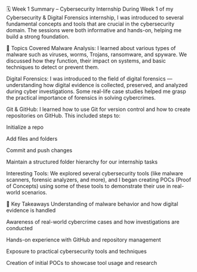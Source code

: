 🗓️ Week 1 Summary – Cybersecurity Internship
During Week 1 of my Cybersecurity & Digital Forensics internship, I was introduced to several fundamental concepts and tools that are crucial in the cybersecurity domain. The sessions were both informative and hands-on, helping me build a strong foundation.

🔐 Topics Covered
Malware Analysis:
I learned about various types of malware such as viruses, worms, Trojans, ransomware, and spyware. We discussed how they function, their impact on systems, and basic techniques to detect or prevent them.

Digital Forensics:
I was introduced to the field of digital forensics — understanding how digital evidence is collected, preserved, and analyzed during cyber investigations. Some real-life case studies helped me grasp the practical importance of forensics in solving cybercrimes.

Git & GitHub:
I learned how to use Git for version control and how to create repositories on GitHub. This included steps to:

Initialize a repo

Add files and folders

Commit and push changes

Maintain a structured folder hierarchy for our internship tasks

Interesting Tools:
We explored several cybersecurity tools (like malware scanners, forensic analyzers, and more), and I began creating POCs (Proof of Concepts) using some of these tools to demonstrate their use in real-world scenarios.

🧠 Key Takeaways
Understanding of malware behavior and how digital evidence is handled

Awareness of real-world cybercrime cases and how investigations are conducted

Hands-on experience with GitHub and repository management

Exposure to practical cybersecurity tools and techniques

Creation of initial POCs to showcase tool usage and research
